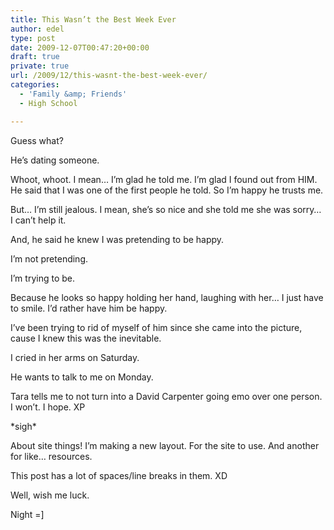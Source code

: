 ```yaml
---
title: This Wasn’t the Best Week Ever
author: edel
type: post
date: 2009-12-07T00:47:20+00:00
draft: true
private: true
url: /2009/12/this-wasnt-the-best-week-ever/
categories:
  - 'Family &amp; Friends'
  - High School

---
```

Guess what?

He&#8217;s dating someone.

Whoot, whoot. I mean&#8230; I&#8217;m glad he told me. I&#8217;m glad I found out from HIM. He said that I was one of the first people he told. So I&#8217;m happy he trusts me.

But&#8230; I&#8217;m still jealous. I mean, she&#8217;s so nice and she told me she was sorry&#8230; I can&#8217;t help it.

And, he said he knew I was pretending to be happy.
  
I&#8217;m not pretending.
  
I&#8217;m trying to be.

Because he looks so happy holding her hand, laughing with her&#8230; I just have to smile. I&#8217;d rather have him be happy.

I&#8217;ve been trying to rid of myself of him since she came into the picture, cause I knew this was the inevitable.

I cried in her arms on Saturday.
  
He wants to talk to me on Monday.

Tara tells me to not turn into a David Carpenter going emo over one person. I won&#8217;t. I hope. XP

\*sigh\*

About site things! I&#8217;m making a new layout. For the site to use. And another for like&#8230; resources.

This post has a lot of spaces/line breaks in them. XD

Well, wish me luck.

Night =]

<ol class="footnote">
</ol>